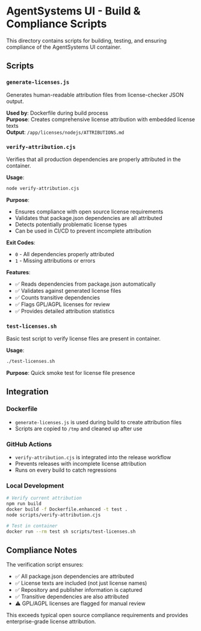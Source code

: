 # AgentSystems UI - Build & Compliance Scripts

This directory contains scripts for building, testing, and ensuring compliance of the AgentSystems UI container.

## Scripts

### `generate-licenses.js`
Generates human-readable attribution files from license-checker JSON output.

**Used by**: Dockerfile during build process  
**Purpose**: Creates comprehensive license attribution with embedded license texts  
**Output**: `/app/licenses/nodejs/ATTRIBUTIONS.md`

### `verify-attribution.cjs`
Verifies that all production dependencies are properly attributed in the container.

**Usage**: 
```bash
node verify-attribution.cjs
```

**Purpose**: 
- Ensures compliance with open source license requirements
- Validates that package.json dependencies are all attributed
- Detects potentially problematic license types
- Can be used in CI/CD to prevent incomplete attribution

**Exit Codes**:
- `0` - All dependencies properly attributed
- `1` - Missing attributions or errors

**Features**:
- ✅ Reads dependencies from package.json automatically
- ✅ Validates against generated license files  
- ✅ Counts transitive dependencies
- ✅ Flags GPL/AGPL licenses for review
- ✅ Provides detailed attribution statistics

### `test-licenses.sh`
Basic test script to verify license files are present in container.

**Usage**:
```bash
./test-licenses.sh
```

**Purpose**: Quick smoke test for license file presence

## Integration

### Dockerfile
- `generate-licenses.js` is used during build to create attribution files
- Scripts are copied to `/tmp` and cleaned up after use

### GitHub Actions
- `verify-attribution.cjs` is integrated into the release workflow
- Prevents releases with incomplete license attribution
- Runs on every build to catch regressions

### Local Development
```bash
# Verify current attribution
npm run build
docker build -f Dockerfile.enhanced -t test .
node scripts/verify-attribution.cjs

# Test in container
docker run --rm test sh scripts/test-licenses.sh
```

## Compliance Notes

The verification script ensures:
- ✅ All package.json dependencies are attributed
- ✅ License texts are included (not just license names)
- ✅ Repository and publisher information is captured
- ✅ Transitive dependencies are also attributed
- ⚠️  GPL/AGPL licenses are flagged for manual review

This exceeds typical open source compliance requirements and provides enterprise-grade license attribution.